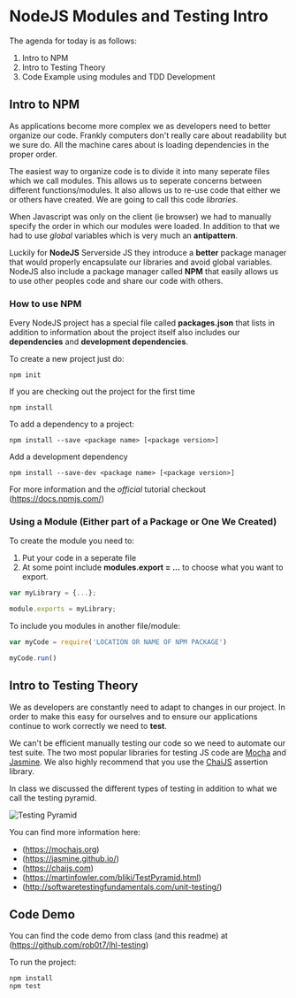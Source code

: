# NodeJS Modules and Testing Intro

The agenda for today is as follows:

1. Intro to NPM
2. Intro to Testing Theory
3. Code Example using modules and TDD Development

## Intro to NPM

As applications become more complex we as developers need to better
organize our code. Frankly computers don't really care about
readability but we sure do. All the machine cares about is loading
dependencies in the proper order.

The easiest way to organize code is to divide it into many seperate
files which we call modules. This allows us to seperate concerns
between different functions/modules. It also allows us to re-use code
that either we or others have created. We are going to call this code
_libraries_.

When Javascript was only on the client (ie browser) we had to manually
specify the order in which our modules were loaded. In addition to
that we had to use *global* variables which is very much an
**antipattern**.

Luckily for **NodeJS** Serverside JS they introduce a **better**
package manager that would properly encapsulate our libraries and
avoid global variables. NodeJS also include a package manager called
**NPM** that easily allows us to use other peoples code and share our
code with others.

### How to use NPM

Every NodeJS project has a special file called **packages.json** that
lists in addition to information about the project itself also
includes our **dependencies** and **development dependencies**.

To create a new project just do:

``` shell
npm init
```

If you are checking out the project for the first time

``` shell
npm install
```

To add a dependency to a project:

``` shell
npm install --save <package name> [<package version>]
```

Add a development dependency

``` shell
npm install --save-dev <package name> [<package version>]
```

For more information and the *official* tutorial checkout (https://docs.npmjs.com/)

### Using a Module (Either part of a Package or One We Created)

To create the module you need to:

1. Put your code in a seperate file
2. At some point include **modules.export = ...** to choose what you
   want to export.

``` javascript
var myLibrary = {...};

module.exports = myLibrary;
```

To include you modules in another file/module:

``` javascript
var myCode = require('LOCATION OR NAME OF NPM PACKAGE')

myCode.run()
```

## Intro to Testing Theory

We as developers are constantly need to adapt to changes in our
project. In order to make this easy for ourselves and to ensure our
applications continue to work correctly we need to **test**.

We can't be efficient manually testing our code so we need to automate
our test suite. The two most popular libraries for testing JS code
are [Mocha](https://mochajs.org/)
and [Jasmine](https://jasmine.github.io/). We also highly recommend
that you use the [ChaiJS](http://chaijs.com/) assertion library.

In class we discussed the different types of testing in addition to
what we call the testing pyramid.

![Testing Pyramid](https://martinfowler.com/bliki/images/testPyramid/test-pyramid.png)

You can find more information here:

* (https://mochajs.org)
* (https://jasmine.github.io/)
* (https://chaijs.com)
* (https://martinfowler.com/bliki/TestPyramid.html)
* (http://softwaretestingfundamentals.com/unit-testing/)

## Code Demo

You can find the code demo from class (and this readme) at (https://github.com/rob0t7/lhl-testing)

To run the project:

``` shell
npm install
npm test
```
